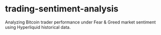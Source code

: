 # trading-sentiment-analysis
Analyzing Bitcoin trader performance under Fear &amp; Greed market sentiment using Hyperliquid historical data.

